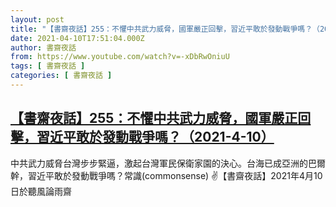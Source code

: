 ```yaml
---
layout: post
title: "【書齋夜話】255：不懼中共武力威脅，國軍嚴正回擊，習近平敢於發動戰爭嗎？（2021-4-10）"
date: 2021-04-10T17:51:04.000Z
author: 書齋夜話
from: https://www.youtube.com/watch?v=-xDbRwOniuU
tags: [ 書齋夜話 ]
categories: [ 書齋夜話 ]
---
```

<!--1618077064000-->
[【書齋夜話】255：不懼中共武力威脅，國軍嚴正回擊，習近平敢於發動戰爭嗎？（2021-4-10）](https://www.youtube.com/watch?v=-xDbRwOniuU)
------

<div>
中共武力威脅台灣步步緊逼，激起台灣軍民保衛家園的決心。台海已成亞洲的巴爾幹，習近平敢於發動戰爭嗎？常識(commonsense) ✌【書齋夜話】2021年4月10日於聽風論雨齋
</div>
